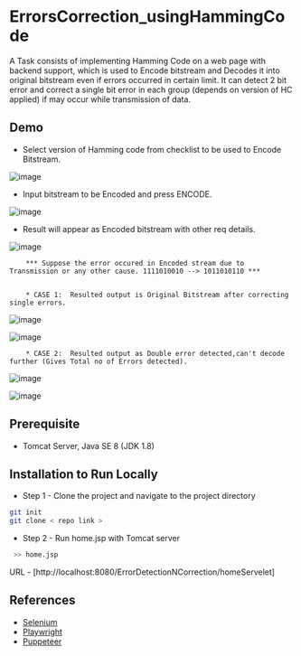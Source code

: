 # ErrorsCorrection_usingHammingCode

A Task consists of implementing Hamming Code on a web page with backend support, which is used to Encode bitstream and Decodes it into original bitstream even if errors occurred in certain limit. It can detect 2 bit error and correct a single bit error in each group (depends on version of HC applied) if may occur while transmission of data. <br/>

## Demo

- Select version of Hamming code from checklist to be used to Encode Bitstream. 

![image](https://user-images.githubusercontent.com/74758376/226928789-ed83e771-6ec3-4b92-87eb-5b5a4e465122.png)

- Input bitstream to be Encoded and press ENCODE.

![image](https://user-images.githubusercontent.com/74758376/226929299-76fb183d-1c0c-40af-8b67-59eb1ff344e3.png)

- Result will appear as Encoded bitstream with other req details.

![image](https://user-images.githubusercontent.com/74758376/226933917-fc7afdd2-7727-4ba3-85ab-cc523ff84a77.png)

  
        *** Suppose the error occured in Encoded stream due to Transmission or any other cause. 1111010010 --> 1011010110 ***
        

        * CASE 1:  Resulted output is Original Bitstream after correcting single errors.
        
 ![image](https://user-images.githubusercontent.com/74758376/226930926-d536ad38-54d5-4be1-a89a-4f696a2e7db8.png)
 
 ![image](https://user-images.githubusercontent.com/74758376/226932485-7c209de9-9214-4c31-921a-5d56438fbb6b.png)

        * CASE 2:  Resulted output as Double error detected,can't decode further (Gives Total no of Errors detected).

![image](https://user-images.githubusercontent.com/74758376/226933403-0f0f2ec9-03d4-4e73-a579-f77027785a7b.png)

![image](https://user-images.githubusercontent.com/74758376/226933369-14afe581-f635-42b0-b8e5-2c3bd61f6038.png)


## Prerequisite 

- Tomcat Server, Java SE 8 (JDK 1.8)

## Installation to Run Locally


 -  Step 1 - Clone the project and navigate to the project directory
  
```bash
git init 
git clone < repo link >

```


  -  Step 2 - Run home.jsp with Tomcat server 

```bash
 >> home.jsp

```

URL - [http://localhost:8080/ErrorDetectionNCorrection/homeServelet]

## References 

- [Selenium](https://www.selenium.dev/documentation)
- [Playwright](https://playwright.dev/docs/intro)
- [Puppeteer](https://pptr.dev)




